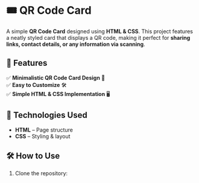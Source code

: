 # 🎟️ QR Code Card  

A simple **QR Code Card** designed using **HTML & CSS**. This project features a neatly styled card that displays a QR code, making it perfect for **sharing links, contact details, or any information via scanning**.  
     
## 🚀 Features   
✅ **Minimalistic QR Code Card Design** 🎨   
✅ **Easy to Customize** 🛠️  
✅ **Simple HTML & CSS Implementation** 🖥️  
   
## 📂 Technologies Used  
- **HTML** – Page structure  
- **CSS** – Styling & layout  

## 🛠️ How to Use  
1. Clone the repository:  
   ```sh
